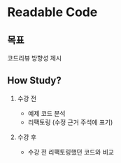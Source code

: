 # Readable Code

## 목표
코드리뷰 방향성 제시

## How Study?
1. 수강 전
   - 예제 코드 분석
   - 리팩토링 (수정 근거 주석에 표기)

2. 수강 후
   - 수강 전 리팩토링했던 코드와 비교